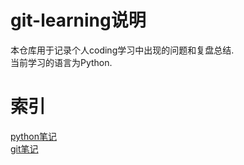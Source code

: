 # git-learning说明
本仓库用于记录个人coding学习中出现的问题和复盘总结.  
当前学习的语言为Python.

# 索引
[python笔记](https://github.com/cnzh2020/gitlearning/blob/master/python-notes.md)  
[git笔记](https://github.com/cnzh2020/gitlearning/blob/master/git-notes.md)